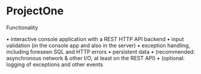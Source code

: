 # ProjectOne

Functionality

  •	interactive console application with a REST HTTP API backend
  •	input validation (in the console app and also in the server)
  •	exception handling, including foreseen SQL and HTTP errors
  •	persistent data
  •	(recommended: asynchronous network & other I/O, at least on the REST API)
  •	(optional: logging of exceptions and other events
